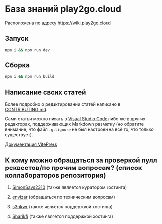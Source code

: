 # База знаний play2go.cloud

Расположена по адресу https://wiki.play2go.cloud

## Запуск

```sh
npm i && npm run dev
```

## Сборка

```sh
npm i && npm run build
```

## Написание своих статей

Более подробно о редактировании статей написано в [CONTRIBUTING.md](https://github.com/play2go/wiki/blob/main/CONTRIBUTING.md).

Сами статьи можно писать в [Visual Studio Code](https://code.visualstudio.com/) либо же в других редакторах, поддерживающих Markdown разметку (но обратите внимание, что файл `.gitignore` не был настроен на всё то, что только существует).

[Документация VitePress](https://vitepress.dev)

## К кому можно обращаться за проверкой пулл реквестов/по прочим вопросам? (список коллабораторов репозитория)

1. [SimonSays2310](https://github.com/SimonSays2310) (также является куратором хостинга)

2. [envizar](https://github.com/envizar) (обращаться по техническим вопросам)

3. [s3nkwr](https://github.com/s3nkwr) (также является поддержкой хостинга)

4. [Sharikfi](https://github.com/Sharikfi) (также является поддержкой хостинга)
